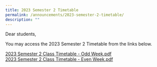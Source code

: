 ```yaml
---
title: 2023 Semester 2 Timetable
permalink: /announcements/2023-semester-2-timetable/
description: ""
---
```

Dear students, 

You may access the 2023 Semester 2 Timetable from the links below.

[2023 Semester 2 Class Timetable - Odd Week.pdf](/files/2023%20semester%202%20class%20timetable%20-%20odd%20week_c.pdf)<br>
[2023 Semester 2 Class Timetable - Even Week.pdf](/files/2023%20semester%202%20class%20timetable%20-%20even%20week_c.pdf)